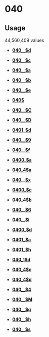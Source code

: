 # 040

## Usage

44,560,409 values

-   **[040\_\_$d](../../tags/040/040__d-1.md)**  

-   **[040\_\_$c](../../tags/040/040__c-2.md)**  

-   **[040\_\_$a](../../tags/040/040__a-3.md)**  

-   **[040\_\_$b](../../tags/040/040__b-4.md)**  

-   **[040\_\_$e](../../tags/040/040__e-5.md)**  

-   **[040$](../../tags/040/040-6.md)**  

-   **[040\_\_$C](../../tags/040/040__c-7.md)**  

-   **[040\_\_$D](../../tags/040/040__d-8.md)**  

-   **[0401\_$d](../../tags/040/0401_d-9.md)**  

-   **[040\_\_$9](../../tags/040/040__9-10.md)**  

-   **[040\_\_$f](../../tags/040/040__f-11.md)**  

-   **[0400\_$a](../../tags/040/0400_a-12.md)**  

-   **[040\_4$a](../../tags/040/040_4a-13.md)**  

-   **[040\_\_$x](../../tags/040/040__x-14.md)**  

-   **[0400\_$c](../../tags/040/0400_c-15.md)**  

-   **[040\_4$b](../../tags/040/040_4b-16.md)**  

-   **[040\_\_$6](../../tags/040/040__6-17.md)**  

-   **[040\_\_$i](../../tags/040/040__i-18.md)**  

-   **[0400\_$d](../../tags/040/0400_d-19.md)**  

-   **[0401\_$a](../../tags/040/0401_a-20.md)**  

-   **[0401\_$h](../../tags/040/0401_h-21.md)**  

-   **[040\_1$d](../../tags/040/040_1d-22.md)**  

-   **[040\_4$c](../../tags/040/040_4c-23.md)**  

-   **[040\_4$d](../../tags/040/040_4d-24.md)**  

-   **[040\_\_$4](../../tags/040/040__4-25.md)**  

-   **[040\_\_$M](../../tags/040/040__m-26.md)**  

-   **[040\_\_$g](../../tags/040/040__g-27.md)**  

-   **[040\_\_$h](../../tags/040/040__h-28.md)**  

-   **[040\_\_$s](../../tags/040/040__s-29.md)**  


